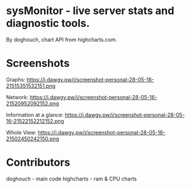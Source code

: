 # sysMonitor - live server stats and diagnostic tools.
By doghouch, chart API from highcharts.com.

# Screenshots
Graphs:
https://i.dawgy.pw/i/screenshot-personal-28-05-16-21515351532151.png

Network:
https://i.dawgy.pw/i/screenshot-personal-28-05-16-21520952092152.png

Information at a glance:
https://i.dawgy.pw/i/screenshot-personal-28-05-16-21522152212152.png

Whole View:
https://i.dawgy.pw/i/screenshot-personal-28-05-16-21502450242150.png

# Contributors
doghouch - main code
highcharts - ram & CPU charts

